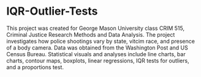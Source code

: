 # IQR-Outlier-Tests

This project was created for George Mason University class CRIM 515, Criminal Justice Research Methods and Data Analysis. The project investigates how police shootings vary by state, vitcim race, and presence of a body camera. Data was obtained from the Washington Post and US Census Bureau. Statistical visuals and analyses include line charts, bar charts, contour maps, boxplots, linear regressions, IQR tests for outliers, and a proportions test.
